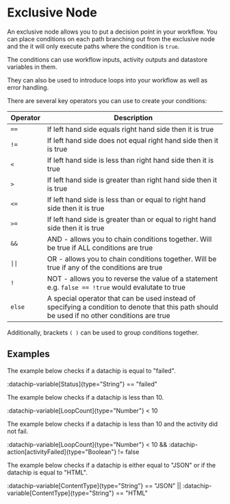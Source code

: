 # Exclusive Node

An exclusive node allows you to put a decision point in your workflow. You can place conditions on each path branching out from the exclusive node and the it will only execute paths where the condition is `true`.

The conditions can use workflow inputs, activity outputs and datastore variables in them.

They can also be used to introduce loops into your workflow as well as error handling.

There are several key operators you can use to create your conditions:

| Operator | Description |
| --- | --- |
| `==` | If left hand side equals right hand side then it is true |
| `!=` | If left hand side does not equal right hand side then it is true |
| `<` | If left hand side is less than right hand side then it is true |
| `>` | If left hand side is greater than right hand side then it is true |
| `<=` | If left hand side is less than or equal to right hand side then it is true |
| `>=` | If left hand side is greater than or equal to right hand side then it is true |
| `&&` | AND - allows you to chain conditions together. Will be true if ALL conditions are true |
| `\|\|` | OR - allows you to chain conditions together. Will be true if any of the conditions are true |
| `!` | NOT - allows you to reverse the value of a statement e.g. `false == !true` would evalutate to true |
| `else` | A special operator that can be used instead of specifying a condition to denote that this path should be used if no other conditions are true |

Additionally, brackets `( )` can be used to group conditions together.

## Examples

The example below checks if a datachip is equal to "failed".

:datachip-variable[Status]{type="String"} == "failed"

The example below checks if a datachip is less than 10.

:datachip-variable[LoopCount]{type="Number"} < 10

The example below checks if a datachip is less than 10 and the activity did not fail.

:datachip-variable[LoopCount]{type="Number"} < 10 && :datachip-action[activityFailed]{type="Boolean"} != false

The example below checks if a datachip is either equal to "JSON" or if the datachip is equal to "HTML".

:datachip-variable[ContentType]{type="String"} == "JSON" || :datachip-variable[ContentType]{type="String"} == "HTML"
